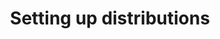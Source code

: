 ---
title: Setting up distributions
excerpt:
categorySlug: development
slug: distribution-set-up
type: link
hidden: false
order: 95
link_url: https://support.voucherify.io/article/19-how-does-the-distribution-manager-work
---